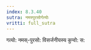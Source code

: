 ```yaml
---
index: 8.3.40
sutra: नमस्पुरसोर्गत्योः
vritti: full_sutra
---
```


गत्यो: नमस्-पुरसो: विसर्जनीयस्य कुप्वो: स: 
